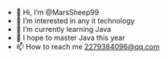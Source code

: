 - 👋 Hi, I’m @MarsSheep99
- 👀 I’m interested in any it technology
- 🌱 I’m currently learning Java
- 💞️ I hope to master Java this year
- 📫 How to reach me 2279384096@qq.com

<!---
MarsSheep99/MarsSheep99 is a ✨ special ✨ repository because its `README.md` (this file) appears on your GitHub profile.
You can click the Preview link to take a look at your changes.
--->
